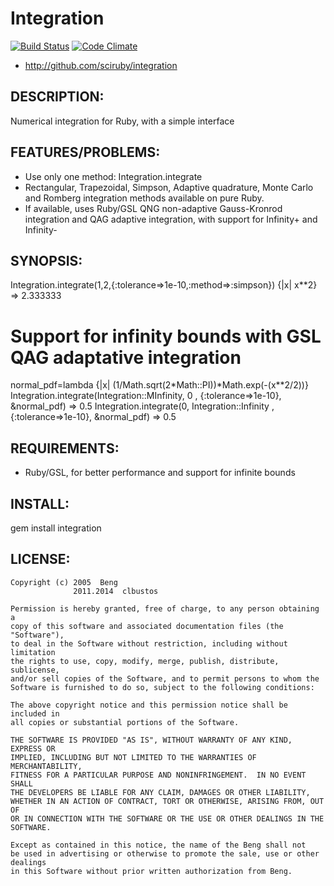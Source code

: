 # Integration

[![Build Status](https://travis-ci.org/SciRuby/integration.svg?branch=master)](https://travis-ci.org/SciRuby/integration)
[![Code Climate](https://codeclimate.com/github/SciRuby/integration/badges/gpa.svg)](https://codeclimate.com/github/SciRuby/integration)

* http://github.com/sciruby/integration

## DESCRIPTION:

Numerical integration for Ruby, with a simple interface

## FEATURES/PROBLEMS:

* Use only one method: Integration.integrate
* Rectangular, Trapezoidal, Simpson, Adaptive quadrature, Monte Carlo and Romberg integration methods available on pure Ruby.
* If available, uses Ruby/GSL QNG non-adaptive Gauss-Kronrod integration and QAG adaptive integration, with support for Infinity+ and Infinity-


## SYNOPSIS:

  Integration.integrate(1,2,{:tolerance=>1e-10,:method=>:simpson}) {|x| x**2} => 2.333333

  # Support for infinity bounds with GSL QAG adaptative integration

  normal_pdf=lambda {|x| (1/Math.sqrt(2*Math::PI))*Math.exp(-(x**2/2))}
  Integration.integrate(Integration::MInfinity, 0 , {:tolerance=>1e-10}, &normal_pdf) => 0.5
  Integration.integrate(0, Integration::Infinity , {:tolerance=>1e-10}, &normal_pdf) => 0.5

## REQUIREMENTS:

* Ruby/GSL, for better performance and support for infinite bounds

## INSTALL:

  gem install integration

## LICENSE:

    Copyright (c) 2005  Beng
                  2011.2014  clbustos

    Permission is hereby granted, free of charge, to any person obtaining a
    copy of this software and associated documentation files (the "Software"),
    to deal in the Software without restriction, including without limitation
    the rights to use, copy, modify, merge, publish, distribute, sublicense,
    and/or sell copies of the Software, and to permit persons to whom the
    Software is furnished to do so, subject to the following conditions:

    The above copyright notice and this permission notice shall be included in
    all copies or substantial portions of the Software.

    THE SOFTWARE IS PROVIDED "AS IS", WITHOUT WARRANTY OF ANY KIND, EXPRESS OR
    IMPLIED, INCLUDING BUT NOT LIMITED TO THE WARRANTIES OF MERCHANTABILITY,
    FITNESS FOR A PARTICULAR PURPOSE AND NONINFRINGEMENT.  IN NO EVENT SHALL
    THE DEVELOPERS BE LIABLE FOR ANY CLAIM, DAMAGES OR OTHER LIABILITY,
    WHETHER IN AN ACTION OF CONTRACT, TORT OR OTHERWISE, ARISING FROM, OUT OF
    OR IN CONNECTION WITH THE SOFTWARE OR THE USE OR OTHER DEALINGS IN THE
    SOFTWARE.

    Except as contained in this notice, the name of the Beng shall not
    be used in advertising or otherwise to promote the sale, use or other dealings
    in this Software without prior written authorization from Beng.


